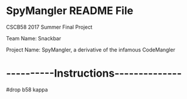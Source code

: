 # SpyMangler README File
CSCB58 2017 Summer Final Project

Team Name: Snackbar

Project Name: SpyMangler, a derivative of the infamous CodeMangler
# ----------Instructions--------------
#drop b58 kappa
